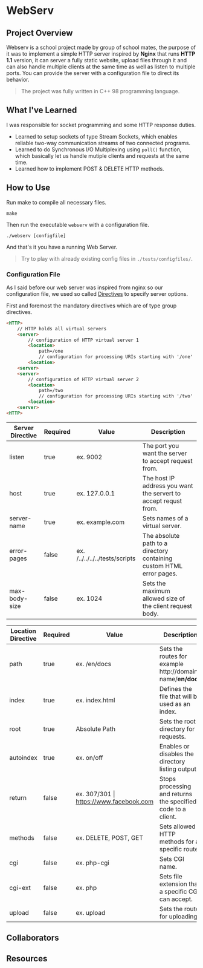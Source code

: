 # WebServ

## Project Overview

Webserv is a school project made by group of school mates, the purpose of it was to implement a simple HTTP server inspired by **Nginx** that runs **HTTP 1.1** version, it can server a fully static website, upload files through it and can also handle multiple clients at the same time as well as listen to multiple ports. You can provide the server with a configuration file to direct its behavior.

> The project was fully written in C++ 98 programming language.

## What I've Learned

I was responsible for socket programming and some HTTP response duties.

- Learned to setup sockets of type Stream Sockets, which enables reliable two-way communication streams of two connected programs.
- Learned to do Synchronous I/O Multiplexing using `poll()` function, which basically let us handle mutiple clients and requests at the same time.
- Learned how to implement POST & DELETE HTTP methods.

## How to Use

Run make to compile all necessary files.

```console
make
```

Then run the executable `webserv` with a configuration file.

```console
./webserv [configfile]
```

And that's it you have a running Web Server.

> Try to play with already existing config files in `./tests/configfiles/`.

### Configuration File

As I said before our web server was inspired from nginx so our configuration file, we used so called [Directives](https://docs.nginx.com/nginx/admin-guide/basic-functionality/managing-configuration-files/) to specify server options.

First and foremost the mandatory directives which are of type group directives.

```html
<HTTP>
	// HTTP holds all virtual servers
	<server>
		// configuration of HTTP virtual server 1  
		<location>
			path=/one
			// configuration for processing URIs starting with '/one'
		<location>
	<server>
	<server>
		// configuration of HTTP virtual server 2  
		<location>
			path=/two
			// configuration for processing URIs starting with '/two'
		<location>
	<server>
<HTTP>
```

| Server Directive	| Required	| Value									| Description													 		|
| ----------------- | --------- | ------------------------------------- | --------------------------------------------------------------------- |
| listen			| true		| ex. 9002								| The port you want the server to accept request from.			 		|
| host				| true		| ex. 127.0.0.1						 	| The host IP address you want the servert to accept requst from. 		|
| server-name 		| true		| ex. example.com  					 	| Sets names of a virtual server.								 		|
| error-pages 		| false		| ex. /../../../../tests/scripts		| The absolute path to a directory containing custom HTML error pages.	|
| max-body-size		| false		| ex. 1024								| Sets the maximum allowed size of the client request body.				|


| Location Directive	| Required	| Value										| Description													 		|
| --------------------- | --------- | ----------------------------------------- | --------------------------------------------------------------------- |
| path					| true		| ex. /en/docs							 	| Sets the routes for example http://domain-name/**en/docs**			|
| index					| true		| ex. index.html						 	| Defines the file that will be used as an index.						|
| root 					| true		| Absolute Path						 		| Sets the root directory for requests.									|
| autoindex 			| true		| ex. on/off							 	| Enables or disables the directory listing output.						|
| return 				| false		| ex. 307/301 \| https://www.facebook.com	| Stops processing and returns the specified code to a client.			|
| methods 				| false		| ex. DELETE, POST, GET						| Sets allowed HTTP methods for a specific route.						|
| cgi 					| false		| ex. php-cgi								| Sets CGI name.														|
| cgi-ext 				| false		| ex. php									| Sets file extension that a specific CGI can accept.					|
| upload 				| false		| ex. upload								| Sets the route for uploading.											|


## Collaborators

## Resources